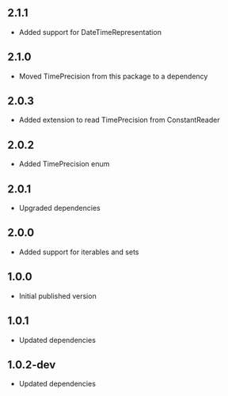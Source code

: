 ## 2.1.1

- Added support for DateTimeRepresentation

## 2.1.0

- Moved TimePrecision from this package to a dependency

## 2.0.3

- Added extension to read TimePrecision from ConstantReader

## 2.0.2

- Added TimePrecision enum

## 2.0.1

- Upgraded dependencies

## 2.0.0

- Added support for iterables and sets

## 1.0.0

- Initial published version

## 1.0.1

- Updated dependencies

## 1.0.2-dev

- Updated dependencies



